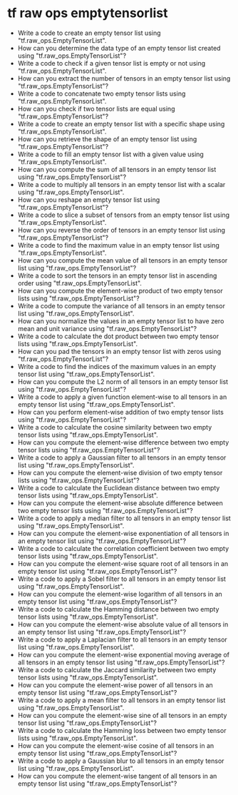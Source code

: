 # tf raw ops emptytensorlist

- Write a code to create an empty tensor list using "tf.raw_ops.EmptyTensorList".
- How can you determine the data type of an empty tensor list created using "tf.raw_ops.EmptyTensorList"?
- Write a code to check if a given tensor list is empty or not using "tf.raw_ops.EmptyTensorList".
- How can you extract the number of tensors in an empty tensor list using "tf.raw_ops.EmptyTensorList"?
- Write a code to concatenate two empty tensor lists using "tf.raw_ops.EmptyTensorList".
- How can you check if two tensor lists are equal using "tf.raw_ops.EmptyTensorList"?
- Write a code to create an empty tensor list with a specific shape using "tf.raw_ops.EmptyTensorList".
- How can you retrieve the shape of an empty tensor list using "tf.raw_ops.EmptyTensorList"?
- Write a code to fill an empty tensor list with a given value using "tf.raw_ops.EmptyTensorList".
- How can you compute the sum of all tensors in an empty tensor list using "tf.raw_ops.EmptyTensorList"?
- Write a code to multiply all tensors in an empty tensor list with a scalar using "tf.raw_ops.EmptyTensorList".
- How can you reshape an empty tensor list using "tf.raw_ops.EmptyTensorList"?
- Write a code to slice a subset of tensors from an empty tensor list using "tf.raw_ops.EmptyTensorList".
- How can you reverse the order of tensors in an empty tensor list using "tf.raw_ops.EmptyTensorList"?
- Write a code to find the maximum value in an empty tensor list using "tf.raw_ops.EmptyTensorList".
- How can you compute the mean value of all tensors in an empty tensor list using "tf.raw_ops.EmptyTensorList"?
- Write a code to sort the tensors in an empty tensor list in ascending order using "tf.raw_ops.EmptyTensorList".
- How can you compute the element-wise product of two empty tensor lists using "tf.raw_ops.EmptyTensorList"?
- Write a code to compute the variance of all tensors in an empty tensor list using "tf.raw_ops.EmptyTensorList".
- How can you normalize the values in an empty tensor list to have zero mean and unit variance using "tf.raw_ops.EmptyTensorList"?
- Write a code to calculate the dot product between two empty tensor lists using "tf.raw_ops.EmptyTensorList".
- How can you pad the tensors in an empty tensor list with zeros using "tf.raw_ops.EmptyTensorList"?
- Write a code to find the indices of the maximum values in an empty tensor list using "tf.raw_ops.EmptyTensorList".
- How can you compute the L2 norm of all tensors in an empty tensor list using "tf.raw_ops.EmptyTensorList"?
- Write a code to apply a given function element-wise to all tensors in an empty tensor list using "tf.raw_ops.EmptyTensorList".
- How can you perform element-wise addition of two empty tensor lists using "tf.raw_ops.EmptyTensorList"?
- Write a code to calculate the cosine similarity between two empty tensor lists using "tf.raw_ops.EmptyTensorList".
- How can you compute the element-wise difference between two empty tensor lists using "tf.raw_ops.EmptyTensorList"?
- Write a code to apply a Gaussian filter to all tensors in an empty tensor list using "tf.raw_ops.EmptyTensorList".
- How can you compute the element-wise division of two empty tensor lists using "tf.raw_ops.EmptyTensorList"?
- Write a code to calculate the Euclidean distance between two empty tensor lists using "tf.raw_ops.EmptyTensorList".
- How can you compute the element-wise absolute difference between two empty tensor lists using "tf.raw_ops.EmptyTensorList"?
- Write a code to apply a median filter to all tensors in an empty tensor list using "tf.raw_ops.EmptyTensorList".
- How can you compute the element-wise exponentiation of all tensors in an empty tensor list using "tf.raw_ops.EmptyTensorList"?
- Write a code to calculate the correlation coefficient between two empty tensor lists using "tf.raw_ops.EmptyTensorList".
- How can you compute the element-wise square root of all tensors in an empty tensor list using "tf.raw_ops.EmptyTensorList"?
- Write a code to apply a Sobel filter to all tensors in an empty tensor list using "tf.raw_ops.EmptyTensorList".
- How can you compute the element-wise logarithm of all tensors in an empty tensor list using "tf.raw_ops.EmptyTensorList"?
- Write a code to calculate the Hamming distance between two empty tensor lists using "tf.raw_ops.EmptyTensorList".
- How can you compute the element-wise absolute value of all tensors in an empty tensor list using "tf.raw_ops.EmptyTensorList"?
- Write a code to apply a Laplacian filter to all tensors in an empty tensor list using "tf.raw_ops.EmptyTensorList".
- How can you compute the element-wise exponential moving average of all tensors in an empty tensor list using "tf.raw_ops.EmptyTensorList"?
- Write a code to calculate the Jaccard similarity between two empty tensor lists using "tf.raw_ops.EmptyTensorList".
- How can you compute the element-wise power of all tensors in an empty tensor list using "tf.raw_ops.EmptyTensorList"?
- Write a code to apply a mean filter to all tensors in an empty tensor list using "tf.raw_ops.EmptyTensorList".
- How can you compute the element-wise sine of all tensors in an empty tensor list using "tf.raw_ops.EmptyTensorList"?
- Write a code to calculate the Hamming loss between two empty tensor lists using "tf.raw_ops.EmptyTensorList".
- How can you compute the element-wise cosine of all tensors in an empty tensor list using "tf.raw_ops.EmptyTensorList"?
- Write a code to apply a Gaussian blur to all tensors in an empty tensor list using "tf.raw_ops.EmptyTensorList".
- How can you compute the element-wise tangent of all tensors in an empty tensor list using "tf.raw_ops.EmptyTensorList"?